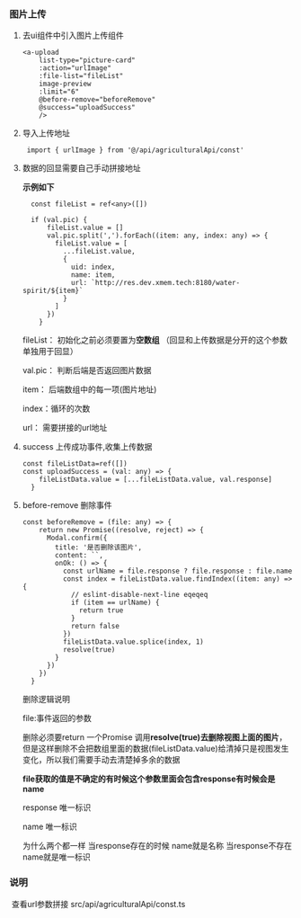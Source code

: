 ### 图片上传

1. 去ui组件中引入图片上传组件

   ```
   <a-upload
       list-type="picture-card"
       :action="urlImage"
       :file-list="fileList"
       image-preview
       :limit="6"
       @before-remove="beforeRemove"
       @success="uploadSuccess"
       />
   ```

   

2. 导入上传地址

   ```
   	import { urlImage } from '@/api/agriculturalApi/const'
   ```

3. 数据的回显需要自己手动拼接地址

   

   **示例如下**

   ```
     const fileList = ref<any>([])
     
     if (val.pic) {
         fileList.value = []
         val.pic.split(',').forEach((item: any, index: any) => {
           fileList.value = [
             ...fileList.value,
             {
               uid: index,
               name: item,
               url: `http://res.dev.xmem.tech:8180/water-spirit/${item}`
             }
           ]
         })
       }
   ```

   fileList： 初始化之前必须要置为**空数组**  （回显和上传数据是分开的这个参数单独用于回显）

   val.pic：  判断后端是否返回图片数据

   item： 后端数组中的每一项(图片地址)

   index：循环的次数

   url： 需要拼接的url地址
   
   
   
4. success 上传成功事件,收集上传数据

   ```
   const fileListData=ref([])
   const uploadSuccess = (val: any) => {
       fileListData.value = [...fileListData.value, val.response]
     }
   ```

5. before-remove 删除事件

   ```
   const beforeRemove = (file: any) => {
       return new Promise((resolve, reject) => {
         Modal.confirm({
           title: '是否删除该图片',
           content: ``,
           onOk: () => {
             const urlName = file.response ? file.response : file.name
             const index = fileListData.value.findIndex((item: any) => {
               // eslint-disable-next-line eqeqeq
               if (item == urlName) {
                 return true
               }
               return false
             })
             fileListData.value.splice(index, 1)
             resolve(true)
           }
         })
       })
     }
   ```

   删除逻辑说明

   file:事件返回的参数

   删除必须要return 一个Promise 调用**resolve(true)去删除视图上面的图片**，但是这样删除不会把数组里面的数据(fileListData.value)给清掉只是视图发生变化，所以我们需要手动去清楚掉多余的数据

   **file获取的值是不确定的有时候这个参数里面会包含response有时候会是name**

   response 唯一标识

   name 唯一标识

   为什么两个都一样  当response存在的时候  name就是名称  当response不存在 name就是唯一标识

   

### 说明

​		查看url参数拼接 src/api/agriculturalApi/const.ts